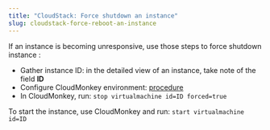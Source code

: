```yaml
---
title: "CloudStack: Force shutdown an instance"
slug: cloudstack-force-reboot-an-instance
---
```



If an instance is becoming unresponsive, use those steps to force shutdown instance :

   - Gather instance ID: in the detailed view of an instance, take note of the field **ID**
   - Configure CloudMonkey environment: [procedure](../cloudstack-compute-service/cloudstack-install-and-config-cloudmonkey.md)
   - In CloudMonkey, run:  `stop virtualmachine id=ID forced=true`

To start the instance, use CloudMonkey and run: `start virtualmachine id=ID`
